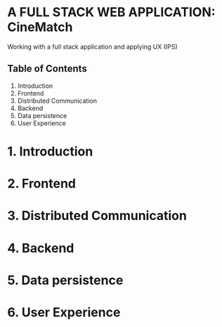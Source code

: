# A FULL STACK WEB APPLICATION: CineMatch 
Working with a full stack application and applying UX (IPS)

## Table of Contents
1. Introduction
2. Frontend
3. Distributed Communication
4. Backend
5. Data persistence
6. User Experience

# 1. Introduction
# 2. Frontend
# 3. Distributed Communication
# 4. Backend
# 5. Data persistence
# 6. User Experience
